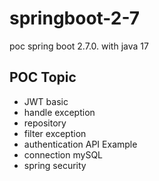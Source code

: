# springboot-2-7
poc spring boot 2.7.0. with java 17
## POC Topic
- JWT basic
- handle exception
- repository
- filter exception
- authentication API Example
- connection mySQL
- spring security
